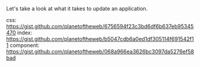Let's take a look at what it takes to update an application.

css: https://gist.github.com/planetoftheweb/6756594f23c3bd6df6b637eb95345470
index: https://gist.github.com/planetoftheweb/b5047cdb6a0ed1df305114f691542f11 component: https://gist.github.com/planetoftheweb/068a966ea3626bc3097da5276ef58bad
